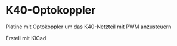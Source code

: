 # K40-Optokoppler
Platine mit Optokoppler um das K40-Netzteil mit PWM anzusteuern

Erstell mit KiCad
